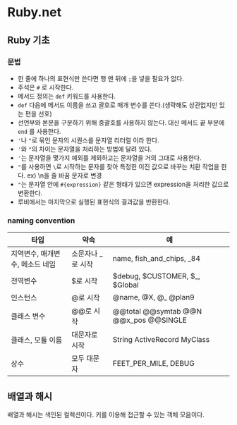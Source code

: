 # Ruby.net

## Ruby 기초
### 문법
- 한 줄에 하나의 표현식만 쓴다면 행 맨 뒤에 `;`을 넣을 필요가 없다.
- 주석은 `#` 로 시작한다.
- 메서드 정의는 `def` 키워드를 사용한다.
- `def` 다음에 메서드 이름을 쓰고 괄호로 매개 변수를 쓴다.(생략해도 상관없지만 있는 편을 선호)
- 선언부와 본문을 구분하기 위해 중괄호를 사용하지 않는다. 대신 메서드 끝 부분에 `end` 를 사용한다.
- `'`나 `"`로 묶인 문자의 시퀀스를 문자열 리터럴 이라 한다.
- `'`와 `"`의 차이는 문자열을 처리하는 방법에 달려 있다.
- `'`는 문자열을 몇가지 예외를 제외하고는 문자열을 거의 그대로 사용한다.
- `"`를 사용하면 `\`로 시작하는 문자를 찾아 특정한 이진 값으로 바꾸는 치환 작업을 한다. ex) \n을 줄 바꿈 문자로 변경
- `"`는 문자열 안에 `#{expression}` 같은 형태가 있으면 expression을 처리한 값으로 변환한다.
- 루비에서는 마지막으로 실행된 표현식의 결과값을 반환한다.

### naming convention
|타입|약속|예|
|---|---|---|
|지역변수, 매개변수, 메소드 네임|소문자나 _로 시작|name, fish_and_chips, _84|
|전역변수|$로 시작|$debug, $CUSTOMER, $_, $Global|
|인스턴스|@로 시작|@name, @X, @_ @plan9|
|클래스 변수|@@로 시작|@@total @@symtab @@N @@x_pos @@SINGLE|
|클래스, 모듈 이름|대문자로 시작|String ActiveRecord MyClass|
|상수|모두 대문자|FEET_PER_MILE, DEBUG|

## 배열과 해시
배열과 해시는 색인된 컬렉션이다. 키를 이용해 접근할 수 있는 객체 모음이다.
